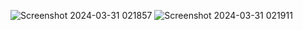 ![Screenshot 2024-03-31 021857](https://github.com/kavinduGunasekara/Full-Stack-App-With-GO/assets/137909922/880122fd-c7a6-4cdd-9848-99de3faffb48)
![Screenshot 2024-03-31 021911](https://github.com/kavinduGunasekara/Full-Stack-App-With-GO/assets/137909922/68dd99a9-c215-4535-8024-a5cb1ddc28a3)
